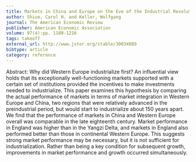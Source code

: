 ```yaml
---
title: Markets in China and Europe on the Eve of the Industrial Revolution
author: Shiue, Carol H. and Keller, Wolfgang
journal: The American Economic Review
publisher: American Economic Association
volume: 97(4):pp. 1189-1216
tags: takeoff
external_url: http://www.jstor.org/stable/30034089
bibtype: article
category: reference
---
```

Abstract: Why did Western Europe industrialize first? An influential view holds that its exceptionally well-functioning markets supported with a certain set of institutions provided the incentives to make investments needed to industrialize. This paper examines this hypothesis by comparing the actual performance of markets in terms of market integration in Western Europe and China, two regions that were relatively advanced in the preindustrial period, but would start to industrialize about 150 years apart. We find that the performance of markets in China and Western Europe overall was comparable in the late eighteenth century. Market performance in England was higher than in the Yangzi Delta, and markets in England also performed better than those in continental Western Europe. This suggests strong market performance may be necessary, but it is not sufficient for industrialization. Rather than being a key condition for subsequent growth, improvements in market performance and growth occurred simultaneously.
